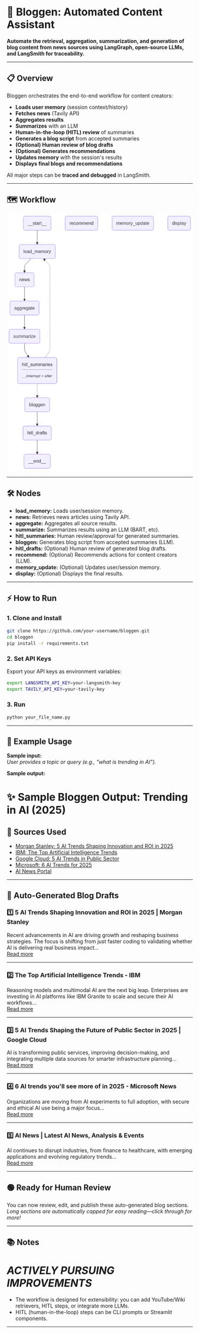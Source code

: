 
# 📝 Bloggen: Automated Content Assistant

**Automate the retrieval, aggregation, summarization, and generation of blog content from news sources using LangGraph, open-source LLMs, and LangSmith for traceability.**

---

## 📋 Overview

Bloggen orchestrates the end-to-end workflow for content creators:
- **Loads user memory** (session context/history)
- **Fetches news** (Tavily API)
- **Aggregates results**
- **Summarizes** with an LLM
- **Human-in-the-loop (HITL) review** of summaries
- **Generates a blog script** from accepted summaries
- **(Optional) Human review of blog drafts**
- **(Optional) Generates recommendations**
- **Updates memory** with the session's results
- **Displays final blogs and recommendations**

All major steps can be **traced and debugged** in LangSmith.

---

## 🗺️ Workflow

![Workflow Architecture](contentMermaid.png)

---

## 🛠️ Nodes

- **load_memory:** Loads user/session memory.
- **news:** Retrieves news articles using Tavily API.
- **aggregate:** Aggregates all source results.
- **summarize:** Summarizes results using an LLM (BART, etc).
- **hitl_summaries:** Human review/approval for generated summaries.
- **bloggen:** Generates blog script from accepted summaries (LLM).
- **hitl_drafts:** (Optional) Human review of generated blog drafts.
- **recommend:** (Optional) Recommends actions for content creators (LLM).
- **memory_update:** (Optional) Updates user/session memory.
- **display:** (Optional) Displays the final results.

---

## ⚡ How to Run

### 1. Clone and Install

```bash
git clone https://github.com/your-username/bloggen.git
cd bloggen
pip install -r requirements.txt
```

### 2. Set API Keys

Export your API keys as environment variables:

```bash
export LANGSMITH_API_KEY=your-langsmith-key
export TAVILY_API_KEY=your-tavily-key
```

### 3. Run

```bash
python your_file_name.py
```

---

## 🧩 Example Usage

**Sample input:**  
_User provides a topic or query (e.g., "what is trending in AI")._

**Sample output:**  
# ✨ Sample Bloggen Output: Trending in AI (2025)

## 🔗 Sources Used

- [Morgan Stanley: 5 AI Trends Shaping Innovation and ROI in 2025](https://www.morganstanley.com/insights/articles/ai-trends-reasoning-frontier-models-2025-tmt)
- [IBM: The Top Artificial Intelligence Trends](https://www.ibm.com/think/insights/artificial-intelligence-trends)
- [Google Cloud: 5 AI Trends in Public Sector](https://cloud.google.com/blog/topics/public-sector/5-ai-trends-shaping-the-future-of-the-public-sector-in-2025)
- [Microsoft: 6 AI Trends for 2025](https://news.microsoft.com/source/features/ai/6-ai-trends-youll-see-more-of-in-2025/)
- [AI News Portal](https://www.artificialintelligence-news.com/)

---

## 📝 Auto-Generated Blog Drafts

### 1️⃣ **5 AI Trends Shaping Innovation and ROI in 2025 | Morgan Stanley**
Recent advancements in AI are driving growth and reshaping business strategies. The focus is shifting from just faster coding to validating whether AI is delivering real business impact...  
[Read more](https://www.morganstanley.com/insights/articles/ai-trends-reasoning-frontier-models-2025-tmt)

---

### 2️⃣ **The Top Artificial Intelligence Trends - IBM**
Reasoning models and multimodal AI are the next big leap. Enterprises are investing in AI platforms like IBM Granite to scale and secure their AI workflows...  
[Read more](https://www.ibm.com/think/insights/artificial-intelligence-trends)

---

### 3️⃣ **5 AI Trends Shaping the Future of Public Sector in 2025 | Google Cloud**
AI is transforming public services, improving decision-making, and integrating multiple data sources for smarter infrastructure planning...  
[Read more](https://cloud.google.com/blog/topics/public-sector/5-ai-trends-shaping-the-future-of-the-public-sector-in-2025)

---

### 4️⃣ **6 AI trends you'll see more of in 2025 - Microsoft News**
Organizations are moving from AI experiments to full adoption, with secure and ethical AI use being a major focus...  
[Read more](https://news.microsoft.com/source/features/ai/6-ai-trends-youll-see-more-of-in-2025/)

---

### 5️⃣ **AI News | Latest AI News, Analysis & Events**
AI continues to disrupt industries, from finance to healthcare, with emerging applications and evolving regulatory trends...  
[Read more](https://www.artificialintelligence-news.com/)

---

## 🟢 Ready for Human Review

You can now review, edit, and publish these auto-generated blog sections.  
_Long sections are automatically capped for easy reading—click through for more!_

---

## 📚 Notes
# *ACTIVELY PURSUING IMPROVEMENTS*
- The workflow is designed for extensibility: you can add YouTube/Wiki retrievers, HITL steps, or integrate more LLMs.
- HITL (human-in-the-loop) steps can be CLI prompts or Streamlit components.

---

